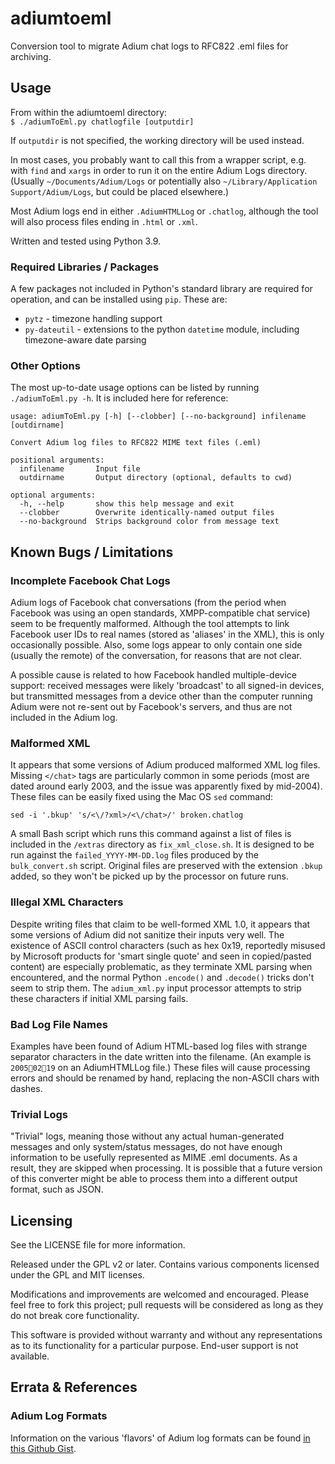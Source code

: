 # adiumtoeml

Conversion tool to migrate Adium chat logs to RFC822 .eml files for archiving.

## Usage

From within the adiumtoeml directory:   
`$ ./adiumToEml.py chatlogfile [outputdir]`

If `outputdir` is not specified, the working directory will be used instead.

In most cases, you probably want to call this from a wrapper script, e.g. with `find` and `xargs` in order to run it on the entire Adium Logs directory.
(Usually `~/Documents/Adium/Logs` or potentially also `~/Library/Application Support/Adium/Logs`, but could be placed elsewhere.)

Most Adium logs end in either `.AdiumHTMLLog` or `.chatlog`, although the tool will also process files ending in `.html` or `.xml`.

Written and tested using Python 3.9.

### Required Libraries / Packages

A few packages not included in Python's standard library are required for operation, and can be installed using `pip`.
These are:

* `pytz` - timezone handling support
* `py-dateutil` - extensions to the python `datetime` module, including timezone-aware date parsing

### Other Options

The most up-to-date usage options can be listed by running `./adiumToEml.py -h`.
It is included here for reference:
```
usage: adiumToEml.py [-h] [--clobber] [--no-background] infilename [outdirname]

Convert Adium log files to RFC822 MIME text files (.eml)

positional arguments:
  infilename       Input file
  outdirname       Output directory (optional, defaults to cwd)

optional arguments:
  -h, --help       show this help message and exit
  --clobber        Overwrite identically-named output files
  --no-background  Strips background color from message text
```

## Known Bugs / Limitations

### Incomplete Facebook Chat Logs

Adium logs of Facebook chat conversations (from the period when Facebook was using an open standards, XMPP-compatible chat service) seem to be frequently malformed.
Although the tool attempts to link Facebook user IDs to real names (stored as 'aliases' in the XML), this is only occasionally possible.
Also, some logs appear to only contain one side (usually the remote) of the conversation, for reasons that are not clear.

A possible cause is related to how Facebook handled multiple-device support: received messages were likely 'broadcast' to all signed-in devices, but transmitted messages from a device other than the computer running Adium were not re-sent out by Facebook's servers, and thus are not included in the Adium log.

### Malformed XML

It appears that some versions of Adium produced malformed XML log files.
Missing `</chat>` tags are particularly common in some periods (most are dated around early 2003, and the issue was apparently fixed by mid-2004).
These files can be easily fixed using the Mac OS `sed` command:

    sed -i '.bkup' 's/<\/?xml>/<\/chat>/' broken.chatlog

A small Bash script which runs this command against a list of files is included in the `/extras` directory as `fix_xml_close.sh`.
It is designed to be run against the `failed_YYYY-MM-DD.log` files produced by the `bulk_convert.sh` script.
Original files are preserved with the extension `.bkup` added, so they won't be picked up by the processor on future runs.

### Illegal XML Characters

Despite writing files that claim to be well-formed XML 1.0, it appears that some versions of Adium did not sanitize their inputs very well.
The existence of ASCII control characters (such as hex 0x19, reportedly misused by Microsoft products for 'smart single quote' and seen in copied/pasted content) are especially problematic, as they terminate XML parsing when encountered, and the normal Python `.encode()` and `.decode()` tricks don't seem to strip them.
The `adium_xml.py` input processor attempts to strip these characters if initial XML parsing fails.

### Bad Log File Names

Examples have been found of Adium HTML-based log files with strange separator characters in the date written into the filename.
(An example is `20050219` on an AdiumHTMLLog file.)
These files will cause processing errors and should be renamed by hand, replacing the non-ASCII chars with dashes.

### Trivial Logs

"Trivial" logs, meaning those without any actual human-generated messages and only system/status messages, do not have enough information to be usefully represented as MIME .eml documents.
As a result, they are skipped when processing.
It is possible that a future version of this converter might be able to process them into a different output format, such as JSON.

## Licensing

See the LICENSE file for more information.

Released under the GPL v2 or later. Contains various components licensed under the GPL and MIT licenses.

Modifications and improvements are welcomed and encouraged.
Please feel free to fork this project; pull requests will be considered as long as they do not break core functionality.

This software is provided without warranty and without any representations as to its functionality for a particular purpose.
End-user support is not available. 

## Errata & References

### Adium Log Formats

Information on the various 'flavors' of Adium log formats can be found [in this Github Gist](https://gist.github.com/kadin2048/ffe811e56c8e8fb6ceb8bade09439341).
